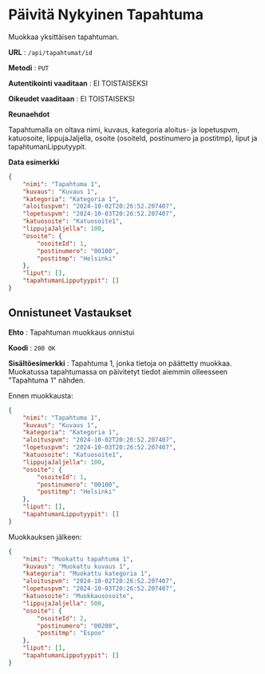 # Päivitä Nykyinen Tapahtuma

Muokkaa yksittäisen tapahtuman.

**URL** : `/api/tapahtumat/id`

**Metodi** : `PUT`

**Autentikointi vaaditaan** : EI TOISTAISEKSI

**Oikeudet vaaditaan** : EI TOISTAISEKSI

**Reunaehdot**

Tapahtumalla on oltava nimi, kuvaus, kategoria aloitus- ja lopetuspvm, katuosoite, lippujaJaljella, osoite (osoiteId, postinumero ja postitmp), liput ja tapahtumanLipputyypit.

**Data esimerkki**

```json
{
    "nimi": "Tapahtuma 1",
    "kuvaus": "Kuvaus 1",
    "kategoria": "Kategoria 1",
    "aloituspvm": "2024-10-02T20:26:52.207407",
    "lopetuspvm": "2024-10-03T20:26:52.207407",
    "katuosoite": "Katuosoite1",
    "lippujaJaljella": 100,
    "osoite": {
        "osoiteId": 1,
        "postinumero": "00100",
        "postitmp": "Helsinki"
    },
    "liput": [],
    "tapahtumanLipputyypit": []
}
```

## Onnistuneet Vastaukset

**Ehto** : Tapahtuman muokkaus onnistui

**Koodi** : `200 OK`

**Sisältöesimerkki** :
Tapahtuma 1, jonka tietoja on päättetty muokkaa. Muokatussa tapahtumassa on päivitetyt tiedot aiemmin olleesseen "Tapahtuma 1" nähden.

Ennen muokkausta:
```json
{
    "nimi": "Tapahtuma 1",
    "kuvaus": "Kuvaus 1",
    "kategoria": "Kategoria 1",
    "aloituspvm": "2024-10-02T20:26:52.207407",
    "lopetuspvm": "2024-10-03T20:26:52.207407",
    "katuosoite": "Katuosoite1",
    "lippujaJaljella": 100,
    "osoite": {
        "osoiteId": 1,
        "postinumero": "00100",
        "postitmp": "Helsinki"
    },
    "liput": [],
    "tapahtumanLipputyypit": []
}
```

Muokkauksen jälkeen:
```json
{
    "nimi": "Muokattu tapahtuma 1",
    "kuvaus": "Muokattu kuvaus 1",
    "kategoria": "Muokattu kategoria 1",
    "aloituspvm": "2024-10-02T20:26:52.207407",
    "lopetuspvm": "2024-10-03T20:26:52.207407",
    "katuosoite": "Muokkausosoite",
    "lippujaJaljella": 500,
    "osoite": {
        "osoiteId": 2,
        "postinumero": "00200",
        "postitmp": "Espoo"
    },
    "liput": [],
    "tapahtumanLipputyypit": []
}
```